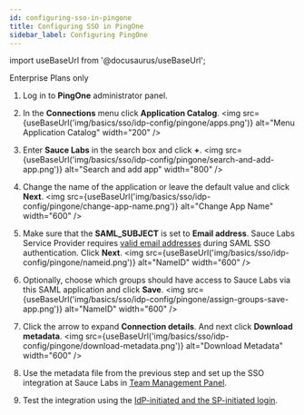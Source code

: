```yaml
---
id: configuring-sso-in-pingone
title: Configuring SSO in PingOne
sidebar_label: Configuring PingOne
---
```


import useBaseUrl from '@docusaurus/useBaseUrl';

<p><span className="sauceGreen">Enterprise Plans only</span></p>

1. Log in to **PingOne** administrator panel.
2. In the **Connections** menu click **Application Catalog**.
   <img src={useBaseUrl('img/basics/sso/idp-config/pingone/apps.png')} alt="Menu Application Catalog" width="200" />

3. Enter **Sauce Labs** in the search box and click **+**.
   <img src={useBaseUrl('img/basics/sso/idp-config/pingone/search-and-add-app.png')} alt="Search and add app" width="800" />

4. Change the name of the application or leave the default value and click **Next**.
   <img src={useBaseUrl('img/basics/sso/idp-config/pingone/change-app-name.png')} alt="Change App Name" width="600" />

5. Make sure that the **SAML_SUBJECT** is set to **Email address**. Sauce Labs Service Provider requires [valid email addresses](/basics/sso/setting-up-sso/#name-id) during SAML SSO authentication. Click **Next**.
   <img src={useBaseUrl('img/basics/sso/idp-config/pingone/nameid.png')} alt="NameID" width="600" />

6. Optionally, choose which groups should have access to Sauce Labs via this SAML application and click **Save**.
   <img src={useBaseUrl('img/basics/sso/idp-config/pingone/assign-groups-save-app.png')} alt="NameID" width="600" />

7. Click the arrow to expand **Connection details**. And next click **Download metadata**.
   <img src={useBaseUrl('img/basics/sso/idp-config/pingone/download-metadata.png')} alt="Download Metadata" width="600" />

8. Use the metadata file from the previous step and set up the SSO integration at Sauce Labs in [Team Management Panel](/basics/sso/setting-up-sso#integrating-with-sauce-labs-service-provider).

9. Test the integration using the [IdP-initiated and the SP-initiated login](/basics/sso/logging-in-via-sso).
